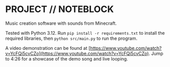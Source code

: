 # PROJECT // NOTEBLOCK

Music creation software with sounds from Minecraft.

Tested with Python 3.12. Run `pip install -r requirements.txt` to install the required libraries, then `python src/main.py` to run the program.

A video demonstration can be found at [https://www.youtube.com/watch?v=YcFQi5cvCZo](https://www.youtube.com/watch?v=YcFQi5cvCZo). Jump to 4:26 for a showcase of the demo song and live looping.
